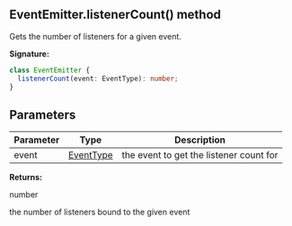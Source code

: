 ## EventEmitter.listenerCount() method

Gets the number of listeners for a given event.

**Signature:**

```typescript
class EventEmitter {
  listenerCount(event: EventType): number;
}
```

## Parameters

| Parameter | Type                                  | Description                             |
| --------- | ------------------------------------- | --------------------------------------- |
| event     | [EventType](./puppeteer.eventtype.md) | the event to get the listener count for |

**Returns:**

number

the number of listeners bound to the given event
